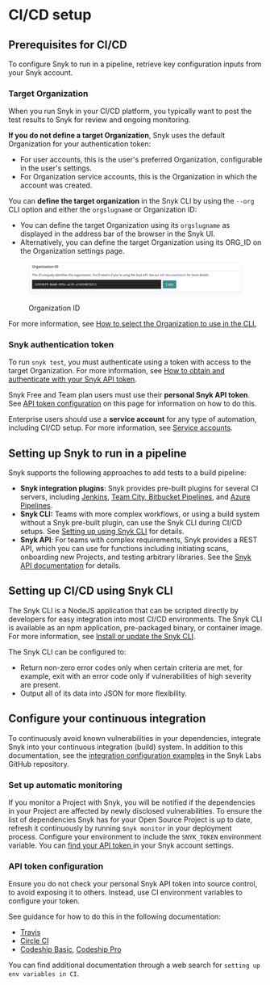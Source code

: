 # CI/CD setup

## Prerequisites for CI/CD

To configure Snyk to run in a pipeline, retrieve key configuration inputs from your Snyk account.

### Target Organization

When you run Snyk in your CI/CD platform, you typically want to post the test results to Snyk for review and ongoing monitoring.

**If you do not define a target Organization**, Snyk uses the default Organization for your authentication token:

* For user accounts, this is the user's preferred Organization, configurable in the user's settings.
* For Organization service accounts, this is the Organization in which the account was created.

You can **define the target organization** in the Snyk CLI by using the `--org` CLI option and either the `orgslugnam`e or Organization ID:

* You can define the target Organization using its `orgslugname` as displayed in the address bar of the browser in the Snyk UI.
* Alternatively, you can define the target Organization using its ORG\_ID on the Organization settings page.

<figure><img src="../../../.gitbook/assets/image1.png" alt="Organization ID"><figcaption><p>Organization ID</p></figcaption></figure>

For more information, see [How to select the Organization to use in the CLI.](../../../snyk-cli/scan-and-maintain-projects-using-the-cli/how-to-select-the-organization-to-use-in-the-cli.md)

### Snyk authentication token

To run `snyk test`, you must authenticate using a token with access to the target Organization. For more information, see [How to obtain and authenticate with your Snyk API token](../../../getting-started/how-to-obtain-and-authenticate-with-your-snyk-api-token.md).

Snyk Free and Team plan users must use their **personal Snyk API token**. See [API token configuration](ci-cd-setup.md#api-token-configuration) on this page for information on how to do this.

Enterprise users should use a **service account** for any type of automation, including CI/CD setup. For more information, see [Service accounts](../../../enterprise-setup/service-accounts/).

## Setting up Snyk to run in a pipeline

Snyk supports the following approaches to add tests to a build pipeline:

* **Snyk integration plugins**: Snyk provides pre-built plugins for several CI servers, including [Jenkins](https://docs.snyk.io/integrations/ci-cd-integrations/jenkins-integration-overview), [Team City](https://docs.snyk.io/integrations/ci-cd-integrations/teamcity-integration-overview)[, Bitbucket Pipelines](https://docs.snyk.io/integrations/ci-cd-integrations/bitbucket-pipelines-integration-overview), and [Azure Pipelines](https://docs.snyk.io/integrations/ci-cd-integrations/azure-pipelines-integration).
* **Snyk CLI:** Teams with more complex workflows, or using a build system without a Snyk pre-built plugin, can use the Snyk CLI during CI/CD setups. See [Setting up using Snyk CLI](ci-cd-setup.md#setting-up-using-snyk-cli) for details.
* **Snyk API**: For teams with complex requirements, Snyk provides a REST API, which you can use for functions including initiating scans, onboarding new Projects, and testing arbitrary libraries. See the [Snyk API documentation](../../../snyk-api/) for details.

## Setting up CI/CD using Snyk CLI

The Snyk CLI is a NodeJS application that can be scripted directly by developers for easy integration into most CI/CD environments. The Snyk CLI is available as an npm application, pre-packaged binary, or container image. For more information, see [Install or update the Snyk CLI](../../../snyk-cli/install-or-update-the-snyk-cli/).

The Snyk CLI can be configured to:

* Return non-zero error codes only when certain criteria are met, for example, exit with an error code only if vulnerabilities of high severity are present.
* Output all of its data into JSON for more flexibility.

## Configure your continuous integration

To continuously avoid known vulnerabilities in your dependencies, integrate Snyk into your continuous integration (build) system. In addition to this documentation, see the [integration configuration examples](https://github.com/snyk-labs/snyk-cicd-integration-examples) in the Snyk Labs GitHub repository.

### Set up automatic monitoring

If you monitor a Project with Snyk, you will be notified if the dependencies in your Project are affected by newly disclosed vulnerabilities. To ensure the list of dependencies Snyk has for your Open Source Project is up to date, refresh it continuously by running s`nyk monitor` in your deployment process. Configure your environment to include the `SNYK_TOKEN` environment variable. You can [find your API token ](../../../snyk-api/authentication-for-api.md)in your Snyk account settings.

### API token configuration

Ensure you do not check your personal Snyk API token into source control, to avoid exposing it to others. Instead, use CI environment variables to configure your token.

See guidance for how to do this in the following documentation:

* [Travis](https://docs.travis-ci.com/user/environment-variables/)
* [Circle CI](https://circleci.com/docs/set-environment-variable/)
* [Codeship Basic](https://docs.cloudbees.com/docs/cloudbees-codeship/latest/basic-builds-and-configuration/set-environment-variables), [Codeship Pro](https://docs.cloudbees.com/docs/cloudbees-codeship/latest/pro-builds-and-configuration/environment-variables)

You can find additional documentation through a web search for `setting up env variables in CI`.
